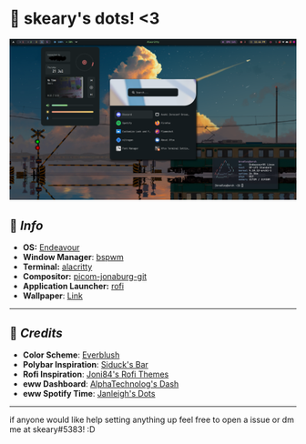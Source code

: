 # 📖 skeary's dots! <3
![Screenshot](imgs/screenshot.png)
## 📌  *Info*
- **OS:** [Endeavour](https://endeavouros.com/)
- **Window Manager**: [bspwm](https://github.com/baskerville/bspwm)
- **Terminal:** [alacritty](https://github.com/alacritty/alacritty)
- **Compositor:** [picom-jonaburg-git](https://github.com/jonaburg/picom)
- **Application Launcher:** [rofi](https://github.com/davatorium/rofi)
- **Wallpaper**: [Link](wallpaper.png)

***
🔭 *Credits*
---
- **Color Scheme**: [Everblush](https://github.com/Everblush)
- **Polybar Inspiration**: [Siduck's Bar](https://github.com/siduck/dotfiles)
- **Rofi Inspiration**: [Joni84's Rofi Themes](https://github.com/joni84/rofi)
- **eww Dashboard**: [AlphaTechnolog's Dash](https://github.com/AlphaTechnolog/eww-dotfiles)
- **eww Spotify Time**: [Janleigh's Dots](https://github.com/janleigh/dotfiles)

***
if anyone would like help setting anything up feel free to open a issue or dm me at skeary#5383! :D
